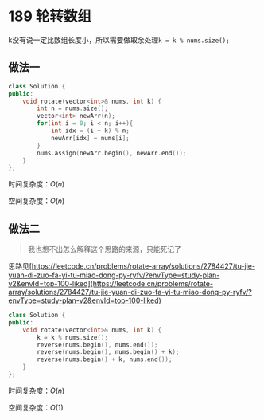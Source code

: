 # 189 轮转数组

k没有说一定比数组长度小，所以需要做取余处理`k = k % nums.size();`

## 做法一

```C++
class Solution {
public:
    void rotate(vector<int>& nums, int k) {
        int n = nums.size();
        vector<int> newArr(n);
        for(int i = 0; i < n; i++){
            int idx = (i + k) % n;
            newArr[idx] = nums[i];
        }
        nums.assign(newArr.begin(), newArr.end());
    }
};
```

时间复杂度：$O(n)$

空间复杂度：$O(n)$

## 做法二

> 我也想不出怎么解释这个思路的来源，只能死记了

思路见[https://leetcode.cn/problems/rotate-array/solutions/2784427/tu-jie-yuan-di-zuo-fa-yi-tu-miao-dong-py-ryfv/?envType=study-plan-v2&envId=top-100-liked](https://leetcode.cn/problems/rotate-array/solutions/2784427/tu-jie-yuan-di-zuo-fa-yi-tu-miao-dong-py-ryfv/?envType=study-plan-v2&envId=top-100-liked)

```C++
class Solution {
public:
    void rotate(vector<int>& nums, int k) {
        k = k % nums.size();
        reverse(nums.begin(), nums.end());
        reverse(nums.begin(), nums.begin() + k);
        reverse(nums.begin() + k, nums.end());
    }
};
```

时间复杂度：$O(n)$

空间复杂度：$O(1)$



